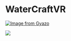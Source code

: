 # WaterCraftVR

[![Image from Gyazo](https://i.gyazo.com/66b3c6759cdd6c93a1c1bddeb5df6fc7.gif)](https://gyazo.com/66b3c6759cdd6c93a1c1bddeb5df6fc7)


![](https://i.gyazo.com/66b3c6759cdd6c93a1c1bddeb5df6fc7.gif)
